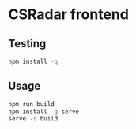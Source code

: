 # CSRadar frontend

## Testing

```sh
npm install -g
```

## Usage

```sh
npm run build
npm install -g serve
serve -s build
```
